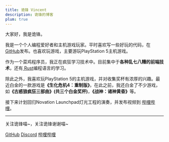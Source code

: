 ```yaml
---
title: 诡锋 Vincent
description: 诡锋的博客
plum: true
---
```


大家好，我是诡锋。

我是一个个人编程爱好者和主机游戏玩家。平时喜欢写一些好玩的代码，在<a href="https://github.com/Vincent-the-gamer" target="_blank"><span op75 i-simple-icons-github /> GitHub</a>发布。也喜欢玩游戏，主要游玩PlayStation 5主机游戏。

作为一个菜鸡程序员，我正在疯狂学习技术中。目前集中于<b>各种乱七八糟的前端技术</b>，还有<a href="https://www.rust-lang.org/zh-CN/" target="_blank"><span op75 i-devicon-plain-rust/> Rust</a>编程语言的学习。

除此之外，我喜欢玩PlayStation 5的主机游戏，并对收集奖杯有浓厚的兴趣。最近白金的一款游戏是<b>《生化危机4：重制版》</b>，在此之前，我还白金了不少游戏，如<b>《古惑狼疯狂三部曲》(共三个白金奖杯)</b>，<b>《战神：诸神黄昏》</b>等。

接下来计划回归Novation Launchpad灯光工程的演奏，并发布视频到 <a href="https://space.bilibili.com/3342738" target="_blank"><span op75 i-simple-icons-bilibili /> 哔哩哔哩</a>。

<div flex-auto />

---

关注诡锋喵~，关注诡锋谢谢喵~

<p flex="~ gap-3 wrap" class="mt--2!">
  <a href="https://github.com/Vincent-the-gamer" target="_blank"><span op75 i-simple-icons-github /> GitHub</a>
  <a href="https://discord.gg/qZBVS8yyyY" target="_blank"><span op75 i-simple-icons-discord /> Discord</a>
  <a href="https://space.bilibili.com/3342738" target="_blank"><span op75 i-simple-icons-bilibili /> 哔哩哔哩</a>
</p>
